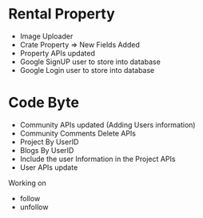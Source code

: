 # Rental Property
- Image Uploader
- Crate Property => New Fields Added
- Property APIs updated
- Google SignUP user to store into database
- Google Login user to store into database

# Code Byte
- Community APIs updated (Adding Users information)
- Community Comments Delete APIs
- Project By UserID
- Blogs By UserID
- Include the user Information in the Project APIs
- User APIs update

Working on
- follow
- unfollow